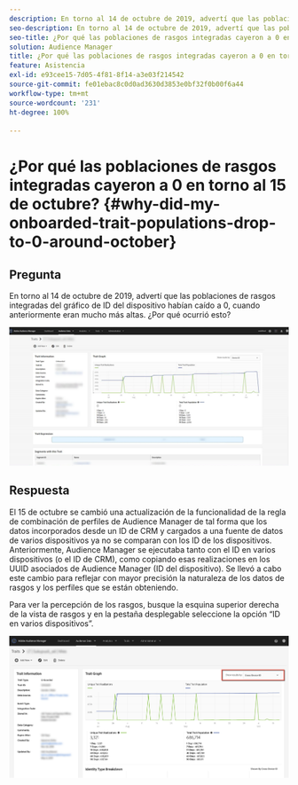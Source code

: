 ```yaml
---
description: En torno al 14 de octubre de 2019, advertí que las poblaciones de rasgos integradas del gráfico de ID del dispositivo habían caído a 0, cuando anteriormente eran mucho más altas.
seo-description: En torno al 14 de octubre de 2019, advertí que las poblaciones de rasgos integradas del gráfico de ID del dispositivo habían caído a 0, cuando anteriormente eran mucho más altas.
seo-title: ¿Por qué las poblaciones de rasgos integradas cayeron a 0 en torno al 15 de octubre?
solution: Audience Manager
title: ¿Por qué las poblaciones de rasgos integradas cayeron a 0 en torno al 15 de octubre?
feature: Asistencia
exl-id: e93cee15-7d05-4f81-8f14-a3e03f214542
source-git-commit: fe01ebac8c0d0ad3630d3853e0bf32f0b00f6a44
workflow-type: tm+mt
source-wordcount: '231'
ht-degree: 100%

---
```


# ¿Por qué las poblaciones de rasgos integradas cayeron a 0 en torno al 15 de octubre? {#why-did-my-onboarded-trait-populations-drop-to-0-around-october}

## Pregunta

En torno al 14 de octubre de 2019, advertí que las poblaciones de rasgos integradas del gráfico de ID del dispositivo habían caído a 0, cuando anteriormente eran mucho más altas. ¿Por qué ocurrió esto?

![Imagen de la colocación del ID del dispositivo](assets/device_id_populationdrop.png)

## Respuesta

El 15 de octubre se cambió una actualización de la funcionalidad de la regla de combinación de perfiles de Audience Manager de tal forma que los datos incorporados desde un ID de CRM y cargados a una fuente de datos de varios dispositivos ya no se comparan con los ID de los dispositivos.  Anteriormente, Audience Manager se ejecutaba tanto con el ID en varios dispositivos (o el ID de CRM), como copiando esas realizaciones en los UUID asociados de Audience Manager (ID del dispositivo).  Se llevó a cabo este cambio para reflejar con mayor precisión la naturaleza de los datos de rasgos y los perfiles que se están obteniendo.

Para ver la percepción de los rasgos, busque la esquina superior derecha de la vista de rasgos y en la pestaña desplegable seleccione la opción “ID en varios dispositivos”.

![Ver percepciones por ID en varios dispositivos](assets/deviceid-crossdevice.png)
